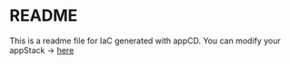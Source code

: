 # README
This is a readme file for IaC generated with appCD.
You can modify your appStack -> [here](http://cloud.stackgen.com/appstacks/eb61ee67-fd42-4a12-b53a-ec3eae2e4018)
